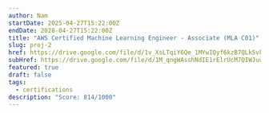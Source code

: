 ```yaml
---
author: Nam
startDate: 2025-04-27T15:22:00Z
endDate: 2028-04-27T15:22:00Z
title: "AWS Certified Machine Learning Engineer - Associate (MLA C01)"
slug: proj-2
href: https://drive.google.com/file/d/1v_XsLTqiY6Qe_1MYwIQyf6kzB7QLk5vk/view
subHref: https://drive.google.com/file/d/1M_qngWAsshNdIE1rElrUcM7QIWJuu5Vr/view
featured: true
draft: false
tags:
  - certifications
description: "Score: 814/1000"
---
```

